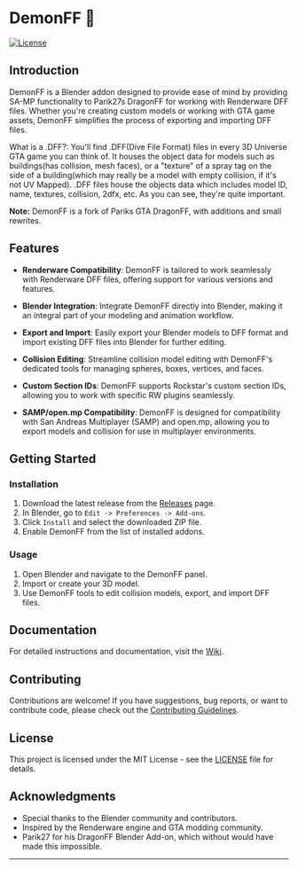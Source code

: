 # DemonFF 👹

[![License](https://img.shields.io/badge/license-MIT-blue.svg)](LICENSE)

## Introduction

DemonFF is a Blender addon designed to provide ease of mind by providing SA-MP functionality to Parik27s DragonFF for working with Renderware DFF files. Whether you're creating custom models or working with GTA game assets, DemonFF simplifies the process of exporting and importing DFF files.

What is a .DFF?: You'll find .DFF(Dive File Format) files in every 3D Universe GTA game you can think of. It houses the object data for models such as buildings(has collision, mesh faces), or a "texture" of a spray tag on the side of a building(which may really be a model with empty collision, if it's not UV Mapped). .DFF files house the objects data which includes model ID, name, textures, collision, 2dfx, etc. As you can see, they're quite important.

**Note:** DemonFF is a fork of Pariks GTA DragonFF, with additions and small rewrites.

## Features

- **Renderware Compatibility**: DemonFF is tailored to work seamlessly with Renderware DFF files, offering support for various versions and features.

- **Blender Integration**: Integrate DemonFF directly into Blender, making it an integral part of your modeling and animation workflow.

- **Export and Import**: Easily export your Blender models to DFF format and import existing DFF files into Blender for further editing.

- **Collision Editing**: Streamline collision model editing with DemonFF's dedicated tools for managing spheres, boxes, vertices, and faces.

- **Custom Section IDs**: DemonFF supports Rockstar's custom section IDs, allowing you to work with specific RW plugins seamlessly.

- **SAMP/open.mp Compatibility**: DemonFF is designed for compatibility with San Andreas Multiplayer (SAMP) and open.mp, allowing you to export models and collision for use in multiplayer environments.

## Getting Started

### Installation

1. Download the latest release from the [Releases](https://github.com/spicybung/DemonFF/releases) page.
2. In Blender, go to `Edit -> Preferences -> Add-ons`.
3. Click `Install` and select the downloaded ZIP file.
4. Enable DemonFF from the list of installed addons.

### Usage

1. Open Blender and navigate to the DemonFF panel.
2. Import or create your 3D model.
3. Use DemonFF tools to edit collision models, export, and import DFF files.

## Documentation

For detailed instructions and documentation, visit the [Wiki](https://github.com/spicybung/DemonFF/wiki).

## Contributing

Contributions are welcome! If you have suggestions, bug reports, or want to contribute code, please check out the [Contributing Guidelines](CONTRIBUTING.md).

## License

This project is licensed under the MIT License - see the [LICENSE](LICENSE) file for details.

## Acknowledgments

- Special thanks to the Blender community and contributors.
- Inspired by the Renderware engine and GTA modding community.
- Parik27 for his DragonFF Blender Add-on, which without would have made this impossible.


---
